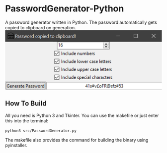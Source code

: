 # PasswordGenerator-Python

A password generator written in Python.
The password automatically gets copied to clipboard on generation.
![screenshot](images/screenshot.png)

## How To Build

All you need is Python 3 and Tkinter.
You can use the makefile or just enter this into the terminal:

`python3 src/PasswordGenerator.py`

The makefile also provides the command for building the binary using pyinstaller.
